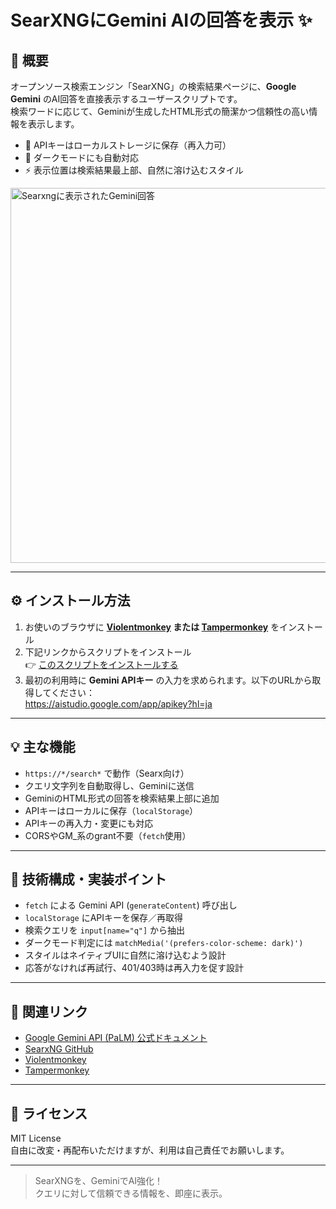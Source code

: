 # SearXNGにGemini AIの回答を表示 ✨

## 📌 概要

オープンソース検索エンジン「SearXNG」の検索結果ページに、**Google Gemini** のAI回答を直接表示するユーザースクリプトです。  
検索ワードに応じて、Geminiが生成したHTML形式の簡潔かつ信頼性の高い情報を表示します。

- 🔐 APIキーはローカルストレージに保存（再入力可）
- 🌙 ダークモードにも自動対応
- ⚡ 表示位置は検索結果最上部、自然に溶け込むスタイル

<p>
  <img src=".github/images/searxng-gemini-answer-preview.png" alt="Searxngに表示されたGemini回答" width="600">
</p>

---

## ⚙️ インストール方法

1. お使いのブラウザに **[Violentmonkey](https://violentmonkey.github.io/) または [Tampermonkey](https://www.tampermonkey.net/)** をインストール
2. 下記リンクからスクリプトをインストール  
   👉 [このスクリプトをインストールする](https://raw.githubusercontent.com/koyasi777/searxng-gemini-answer-injector/main/searxng-gemini-answer.user.js)
3. 最初の利用時に **Gemini APIキー** の入力を求められます。以下のURLから取得してください：  
   https://aistudio.google.com/app/apikey?hl=ja

---

## 💡 主な機能

- `https://*/search*` で動作（Searx向け）
- クエリ文字列を自動取得し、Geminiに送信
- GeminiのHTML形式の回答を検索結果上部に追加
- APIキーはローカルに保存（`localStorage`）
- APIキーの再入力・変更にも対応
- CORSやGM_系のgrant不要（`fetch`使用）

---

## 🧠 技術構成・実装ポイント

- `fetch` による Gemini API (`generateContent`) 呼び出し
- `localStorage` にAPIキーを保存／再取得
- 検索クエリを `input[name="q"]` から抽出
- ダークモード判定には `matchMedia('(prefers-color-scheme: dark)')`
- スタイルはネイティブUIに自然に溶け込むよう設計
- 応答がなければ再試行、401/403時は再入力を促す設計

---

## 🔗 関連リンク

- [Google Gemini API (PaLM) 公式ドキュメント](https://ai.google.dev/)
- [SearxNG GitHub](https://github.com/searxng/searxng)
- [Violentmonkey](https://violentmonkey.github.io/)
- [Tampermonkey](https://www.tampermonkey.net/)

---

## 📜 ライセンス

MIT License  
自由に改変・再配布いただけますが、利用は自己責任でお願いします。

---

> SearXNGを、GeminiでAI強化！  
> クエリに対して信頼できる情報を、即座に表示。
